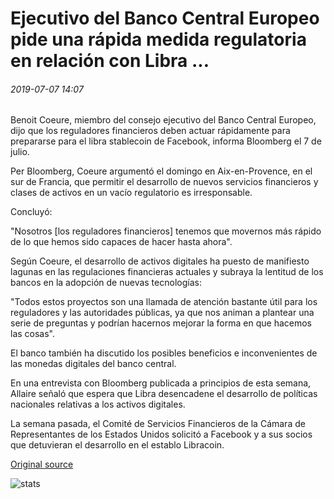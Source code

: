 # Ejecutivo del Banco Central Europeo pide una rápida medida regulatoria en relación con Libra ...

###### 2019-07-07 14:07

Benoit Coeure, miembro del consejo ejecutivo del Banco Central Europeo, dijo que los reguladores financieros deben actuar rápidamente para prepararse para el libra stablecoin de Facebook, informa Bloomberg el 7 de julio.

Per Bloomberg, Coeure argumentó el domingo en Aix-en-Provence, en el sur de Francia, que permitir el desarrollo de nuevos servicios financieros y clases de activos en un vacío regulatorio es irresponsable.

Concluyó:

"Nosotros [los reguladores financieros] tenemos que movernos más rápido de lo que hemos sido capaces de hacer hasta ahora".

Según Coeure, el desarrollo de activos digitales ha puesto de manifiesto lagunas en las regulaciones financieras actuales y subraya la lentitud de los bancos en la adopción de nuevas tecnologías:

"Todos estos proyectos son una llamada de atención bastante útil para los reguladores y las autoridades públicas, ya que nos animan a plantear una serie de preguntas y podrían hacernos mejorar la forma en que hacemos las cosas".

El banco también ha discutido los posibles beneficios e inconvenientes de las monedas digitales del banco central.

En una entrevista con Bloomberg publicada a principios de esta semana, Allaire señaló que espera que Libra desencadene el desarrollo de políticas nacionales relativas a los activos digitales.

La semana pasada, el Comité de Servicios Financieros de la Cámara de Representantes de los Estados Unidos solicitó a Facebook y a sus socios que detuvieran el desarrollo en el establo Libracoin.

[Original source](https://cointelegraph.com/news/european-central-bank-exec-calls-for-fast-regulatory-action-regarding-libra)

![stats](https://c.statcounter.com/11760860/0/a89fa40b/1/ "stats")